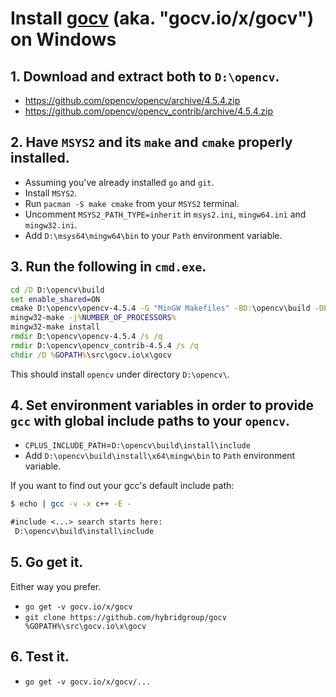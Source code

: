 # Install [gocv](https://github.com/hybridgroup/gocv) (aka. "gocv.io/x/gocv") on Windows

## 1. Download and extract both to `D:\opencv`.
- https://github.com/opencv/opencv/archive/4.5.4.zip
- https://github.com/opencv/opencv_contrib/archive/4.5.4.zip

## 2. Have `MSYS2` and its `make` and `cmake` properly installed.
- Assuming you've already installed `go` and `git`.
- Install `MSYS2`.
- Run `pacman -S make cmake` from your `MSYS2` terminal.
- Uncomment `MSYS2_PATH_TYPE=inherit` in `msys2.ini`, `mingw64.ini` and `mingw32.ini`.
- Add `D:\msys64\mingw64\bin` to your `Path` environment variable.

## 3. Run the following in `cmd.exe`.
```cmd
cd /D D:\opencv\build
set enable_shared=ON
cmake D:\opencv\opencv-4.5.4 -G "MinGW Makefiles" -BD:\opencv\build -DENABLE_CXX11=ON -DOPENCV_EXTRA_MODULES_PATH=D:\opencv\opencv_contrib-4.5.4\modules -DBUILD_SHARED_LIBS=%enable_shared% -DWITH_IPP=OFF -DWITH_MSMF=OFF -DBUILD_EXAMPLES=OFF -DBUILD_TESTS=OFF -DBUILD_PERF_TESTS=OFF -DBUILD_opencv_java=OFF -DBUILD_opencv_python=OFF -DBUILD_opencv_python2=OFF -DBUILD_opencv_python3=OFF -DBUILD_DOCS=OFF -DENABLE_PRECOMPILED_HEADERS=OFF -DBUILD_opencv_saliency=OFF -DBUILD_opencv_wechat_qrcode=OFF -DCPU_DISPATCH= -DOPENCV_GENERATE_PKGCONFIG=ON -DWITH_OPENCL_D3D11_NV=OFF -DOPENCV_ALLOCATOR_STATS_COUNTER_TYPE=int64_t -Wno-dev
mingw32-make -j%NUMBER_OF_PROCESSORS%
mingw32-make install
rmdir D:\opencv\opencv-4.5.4 /s /q
rmdir D:\opencv\opencv_contrib-4.5.4 /s /q
chdir /D %GOPATH%\src\gocv.io\x\gocv
```
This should install `opencv` under directory `D:\opencv\`.

## 4. Set environment variables in order to provide `gcc` with global include paths to your `opencv`.
- `CPLUS_INCLUDE_PATH`=`D:\opencv\build\install\include`
- Add `D:\opencv\build\install\x64\mingw\bin` to `Path` environment variable.

If you want to find out your gcc's default include path:
```bash
$ echo | gcc -v -x c++ -E -
```
```txt
#include <...> search starts here:
 D:\opencv\build\install\include
```

## 5. Go get it.
Either way you prefer.
- `go get -v gocv.io/x/gocv`
- `git clone https://github.com/hybridgroup/gocv %GOPATH%\src\gocv.io\x\gocv`

## 6. Test it.
- `go get -v gocv.io/x/gocv/...`
